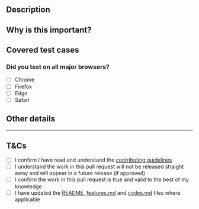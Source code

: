 <!--
  Thank you for submitting a pull request to Checka11y.css!

  We recommend you choose a pull request template by appending the below to the URL above:
  - New A11y Feature: `&template=a11y-feature.md`
  - Bug Fix: `&template=bug-fix.md`
  - Project Enhancement: `&template=project-enhancement.md`

  If none of the pull request templates suit your need, then feel free to this generic template and add as much detail as possible.
-->

## Description
<!--
  Clearly and concisely describe the changes.
  Link to an existing issue if one exists.
  Provide screenshots if applicable.
-->

## Why is this important?
<!--
  Explain why these changes are important to have in Checka11y.css.
  Provide any relevant links to back up your reasoning.
-->

## Covered test cases
<!--
  Were any tests added or modified?
-->

### Did you test on all major browsers?
<!--
  Put an `x` in all the boxes that apply.
  If not, please add a brief explanation as to why you couldn't (e.g. "I couldn't test Safari because I don't have access to an Apple device").
-->
- [ ] Chrome
- [ ] Firefox
- [ ] Edge
- [ ] Safari

## Other details
<!--
  Please add any other details we should be aware of below that don't fit in any of the categories above (e.g. "I would like this pull request to contribute towards my Hacktoberfest contributions").
  If you have nothing to add here, put "N/A".
-->

---

## T&Cs
<!--
  Put an `x` in all the boxes that you agree to.
-->

- [ ] I confirm I have read and understand the [contributing guidelines](../CONTRIBUTING.md)
- [ ] I understand the work in this pull request will not be released straight away and will appear in a future release (if approved)
- [ ] I confirm the work in this pull request is true and valid to the best of my knowledge
- [ ] I have updated the [README](../README.md), [features.md](../features.md) and [codes.md](../codes.md) files where applicable
